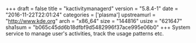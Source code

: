 +++
draft = false
title = "kactivitymanagerd"
version = "5.8.4-1"
date = "2016-11-22T22:01:24"
categories = ['plasma']
upstreamurl = "http://www.kde.org"
arch = "x86_64"
size = "144816"
usize = "621647"
sha1sum = "b065c45dd6b18dfbf9d5482996f37ace995e06b0"
+++
System service to manage user's activities, track the usage patterns etc.